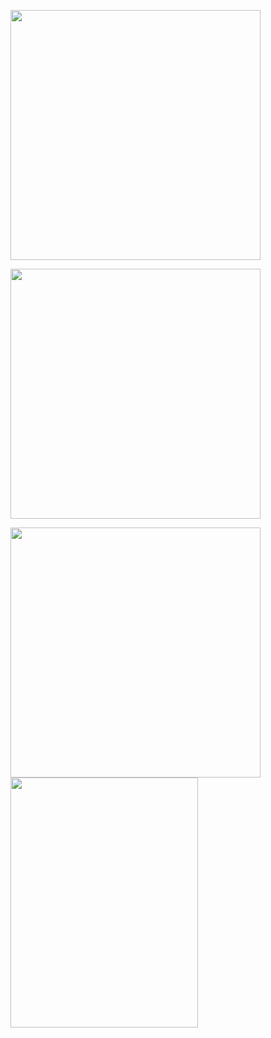 <image src="https://github.com/CollegeBoreal/INF1083-200-19A-01/blob/master/4.Components/b300104524-tab-ng/img2.png?raw=true" width = "400" height = "400"></image>

<image src="https://github.com/CollegeBoreal/INF1083-200-19A-01/blob/master/4.Components/b300104524-tab-ng/img3.png?raw=true" width = "400" height = "400"></image>

<image src="https://github.com/CollegeBoreal/INF1083-200-19A-01/blob/master/4.Components/b300104524-tab-ng/img1.png?raw=true" width = "400" height = "400"></image>
<image src="https://github.com/CollegeBoreal/INF1083-200-19A-01/blob/master/4.Components/b300104524-tab-ng/image1%20appli.PNG?raw=true" width = "300" height = "400"></image>
